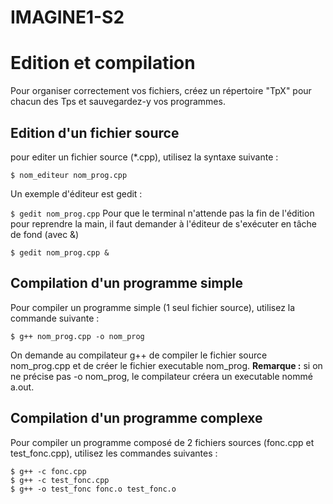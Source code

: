 # IMAGINE1-S2


 Edition et compilation
========================

Pour organiser correctement vos fichiers, créez un répertoire "TpX" pour chacun des Tps et sauvegardez-y vos programmes.

Edition d'un fichier source
---------------------------
pour editer un fichier source (*.cpp), utilisez la syntaxe suivante :

```$ nom_editeur nom_prog.cpp```

Un exemple d'éditeur est gedit :

```$ gedit nom_prog.cpp```
Pour que le terminal n'attende pas la fin de l'édition pour reprendre la main, il faut demander à l'éditeur de s'exécuter en tâche de fond (avec &)

```$ gedit nom_prog.cpp &```

Compilation d'un programme simple
---------------------------------

Pour compiler un programme simple (1 seul fichier source), utilisez la commande suivante :

```$ g++ nom_prog.cpp -o nom_prog```

On demande au compilateur g++ de compiler le fichier source nom_prog.cpp et de créer le fichier executable nom_prog.
**Remarque :** si on ne précise pas -o nom_prog, le compilateur créera un executable nommé a.out.

Compilation d'un programme complexe
-----------------------------------

Pour compiler un programme composé de 2 fichiers sources (fonc.cpp et test_fonc.cpp), utilisez les commandes suivantes :

```
$ g++ -c fonc.cpp
$ g++ -c test_fonc.cpp
$ g++ -o test_fonc fonc.o test_fonc.o
```
